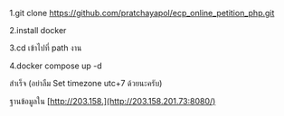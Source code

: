 1.git clone https://github.com/pratchayapol/ecp_online_petition_php.git


2.install docker 


3.cd เข้าไปที่ path งาน


4.docker compose up -d

สำเร็จ
(อย่าลืม Set timezone utc+7 ด้วยนะครับ)
 
ฐานข้อมูลใน [http://203.158.](http://203.158.201.73:8080/)
